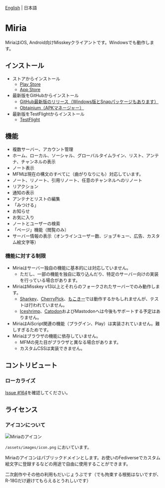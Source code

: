[English](https://github.com/shiosyakeyakini-info/miria/blob/develop/README.md) | 日本語

# Miria

MiriaはiOS, Android向けMisskeyクライアントです。Windowsでも動作します。

## インストール

- ストアからインストール
  - [Play Store](https://play.google.com/store/apps/details?id=info.shiosyakeyakini.miria)
  - [App Store](https://apps.apple.com/jp/app/miria/id6449201469)
- 最新版をGitHubからインストール
  - [GitHub最新版のリリース（Windows版とSnapパッケージもあります）](https://github.com/shiosyakeyakini-info/miria/releases/latest)
  - [Obtainium（APKマネージャー）](https://apps.obtainium.imranr.dev/redirect?r=obtainium://app/%7B%22id%22%3A%22info.shiosyakeyakini.miria%22%2C%22url%22%3A%22https%3A%2F%2Fgithub.com%2Fshiosyakeyakini-info%2Fmiria%22%2C%22author%22%3A%22shiosyakeyakini-info%22%2C%22name%22%3A%22miria%22%2C%22additionalSettings%22%3A%22%7B%5C%22includePrereleases%5C%22%3Atrue%2C%5C%22fallbackToOlderReleases%5C%22%3Atrue%2C%5C%22verifyLatestTag%5C%22%3Afalse%2C%5C%22dontSortReleasesList%5C%22%3Afalse%2C%5C%22releaseTitleAsVersion%5C%22%3Afalse%2C%5C%22trackOnly%5C%22%3Afalse%2C%5C%22versionDetection%5C%22%3Atrue%7D%22%2C%22overrideSource%22%3Anull%7D)
- 最新版をTestFlightからインストール
  - [TestFlight](https://testflight.apple.com/join/X6Q7pE98)

## 機能

- 複数サーバー、アカウント管理
- ホーム、ローカル、ソーシャル、グローバルタイムライン、リスト、アンテナ、チャンネルの表示
- ノート表示
- MFMは現在の構文のすべてに（曲がりなりにも）対応しています。
- ノート、リノート、引用リノート、任意のチャンネルへのリノート
- リアクション
- 通知の表示
- アンテナとリストの編集
- 「みつける」
- お知らせ
- お気に入り
- ノートとユーザーの検索
- 「ページ」機能（閲覧のみ）
- サーバー情報の表示（オンラインユーザー数、ジョブキュー、広告、カスタム絵文字等）

### 機能に対する制限

- Miriaはサーバー独自の機能に基本的には対応していません。
  - ただし、一部の機能を独自に取り込んだり、特定のサーバー向けの実装を行っている場合があります。
- MiriaはMisskey v13以上とそれらのフォークされたサーバーでのみ動作します。
  - [Sharkey](https://joinsharkey.org/)、[CherryPick](https://github.com/kokonect-link/cherrypick)、[もこきー](https://mkkey.net/)では動作するかもしれませんが、テストは行われていません。
  - [Iceshrimp](https://iceshrimp.dev/)、[Catodon](https://catodon.social/)およびMastodonへは今後もサポートする予定はありません。
- MiriaはAiScript関連の機能（プラグイン、Play）は実装されていません。難しすぎるためです。
- Miriaはブラウザの機能に依存していません。
  - MFMの見た目がブラウザと異なる場合があります。
  - カスタムCSSは実装できません。

## コントリビュート

### ローカライズ

[Issue #164](https://github.com/shiosyakeyakini-info/miria/issues/164)を確認してください。

## ライセンス

### アイコンについて

![Miriaのアイコン](/assets/images/icon.png)

`/assets/images/icon.png` においています。

Miriaのアイコンはパブリックドメインとします。お使いのFediverseでカスタム絵文字に登録するなどの用途で自由に使用することができます。

二次創作やその他の利用もだいじょうぶです（でも拘束する根拠はないですが、R-18Gだけ避けてもらえるとうれしいです）
